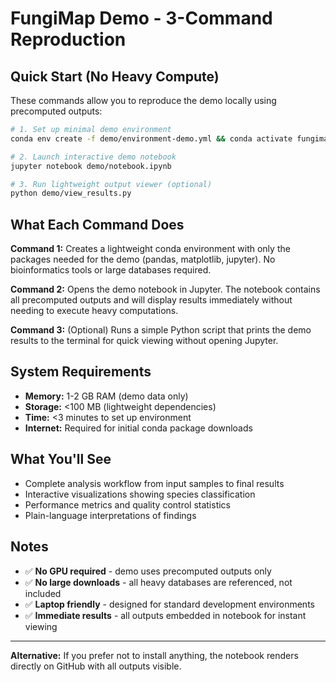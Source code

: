 # FungiMap Demo - 3-Command Reproduction

## Quick Start (No Heavy Compute)

These commands allow you to reproduce the demo locally using precomputed outputs:

```bash
# 1. Set up minimal demo environment
conda env create -f demo/environment-demo.yml && conda activate fungimap-demo

# 2. Launch interactive demo notebook  
jupyter notebook demo/notebook.ipynb

# 3. Run lightweight output viewer (optional)
python demo/view_results.py
```

## What Each Command Does

**Command 1:** Creates a lightweight conda environment with only the packages needed for the demo (pandas, matplotlib, jupyter). No bioinformatics tools or large databases required.

**Command 2:** Opens the demo notebook in Jupyter. The notebook contains all precomputed outputs and will display results immediately without needing to execute heavy computations.

**Command 3:** (Optional) Runs a simple Python script that prints the demo results to the terminal for quick viewing without opening Jupyter.

## System Requirements

- **Memory:** 1-2 GB RAM (demo data only)
- **Storage:** <100 MB (lightweight dependencies)
- **Time:** <3 minutes to set up environment
- **Internet:** Required for initial conda package downloads

## What You'll See

- Complete analysis workflow from input samples to final results
- Interactive visualizations showing species classification
- Performance metrics and quality control statistics  
- Plain-language interpretations of findings

## Notes

- ✅ **No GPU required** - demo uses precomputed outputs only
- ✅ **No large downloads** - all heavy databases are referenced, not included
- ✅ **Laptop friendly** - designed for standard development environments
- ✅ **Immediate results** - all outputs embedded in notebook for instant viewing

---

**Alternative:** If you prefer not to install anything, the notebook renders directly on GitHub with all outputs visible.